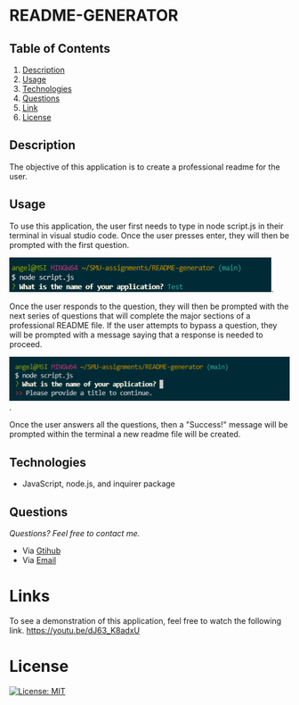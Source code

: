 # README-GENERATOR

## **Table of Contents**
1. [Description](#description)
2. [Usage](#usage)
3. [Technologies](#technologies)
4. [Questions](#questions)
5. [Link](#links)
5. [License](#license)

## **Description**
The objective of this application is to create a professional readme for the user.

## **Usage**
To use this application, the user first needs to type in node script.js in their terminal in visual studio code.  Once the user presses enter, they will then be prompted with the first question. 

![This image is a screenshot of the first question the user is prompted](https://raw.githubusercontent.com/pazjenni04/README-generator/main/images/first-question_image.PNG).  

Once the user responds to the question, they will then be prompted with the next series of questions that will complete the major sections of a professional README file.  If the user attempts to bypass a question, they will be prompted with a message saying that a response is needed to proceed. 

![This image is an example of the message the user is prompted with if they attempt to proceed without responding to the question](https://raw.githubusercontent.com/pazjenni04/README-generator/main/images/missed-response_image.PNG).  

Once the user answers all the questions, then a "Success!" message will be prompted within the terminal a new readme file will be created.

## **Technologies**
* JavaScript, node.js, and inquirer package

## **Questions**

*Questions? Feel free to contact me.*
* Via [Gtihub](https://github.com/pazjenni04)
* Via [Email](pazjenni1331@gmail.com)


# Links
To see a demonstration of this application, feel free to watch the following link.
https://youtu.be/dJ63_K8adxU

# License
[![License: MIT](https://img.shields.io/badge/License-MIT-yellow.svg)](https://opensource.org/licenses/MIT)

